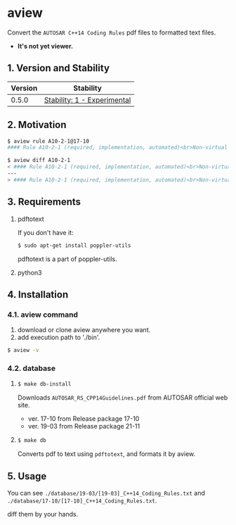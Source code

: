 # aview

Convert the `AUTOSAR C++14 Coding Rules` pdf files to formatted text files.

- **It's not yet viewer.**

## 1. Version and Stability

| Version | Stability |
| ------- | --------- |
| 0.5.0   | [Stability: 1 - Experimental](https://nodejs.org/api/documentation.html#documentation_stability_index)

## 2. Motivation

```sh
$ aview rule A10-2-1@17-10
#### Rule A10-2-1 (required, implementation, automated)<br>Non-virtual member functions shall not be redefined in derived classes.
```

```sh
$ aview diff A10-2-1
< #### Rule A10-2-1 (required, implementation, automated)<br>Non-virtual member functions shall not be redefined in derived classes.
---
> #### Rule A10-2-1 (required, implementation, automated)<br>Non-virtual public or protected member functions shall not be redefined in derived classes.
```

## 3. Requirements

1. pdftotext

   If you don't have it:

   ```sh
   $ sudo apt-get install poppler-utils
   ```

   pdftotext is a part of poppler-utils.

2. python3

## 4. Installation

### 4.1. aview command

1. download or clone aview anywhere you want.
2. add execution path to './bin'.

```sh
$ aview -v
```

### 4.2. database

1. ```sh
   $ make db-install
   ```

   Downloads `AUTOSAR_RS_CPP14Guidelines.pdf` from AUTOSAR official web site.
   - ver. 17-10 from Release package 17-10
   - ver. 19-03 from Release package 21-11

2. ```sh
   $ make db
   ```

   Converts pdf to text using `pdftotext`, and formats it by aview.

## 5. Usage

You can see `./database/19-03/[19-03]_C++14_Coding_Rules.txt` and `./database/17-10/[17-10]_C++14_Coding_Rules.txt`.

diff them by your hands.
